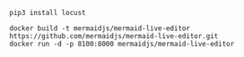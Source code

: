 ```shell script
pip3 install locust
```

```shell script
docker build -t mermaidjs/mermaid-live-editor https://github.com/mermaidjs/mermaid-live-editor.git
docker run -d -p 8100:8000 mermaidjs/mermaid-live-editor
```